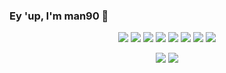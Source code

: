 ### Ey 'up, I'm man90 🥭
  
<p align="center">
  <img src="https://img.shields.io/badge/-React-black?style=for-the-badge&logo=react">
  <img src="https://img.shields.io/badge/-Vue-black?style=for-the-badge&logo=vue.js">
  <img src="https://img.shields.io/badge/-Node-black?style=for-the-badge&logo=node.js">
  <img src="https://img.shields.io/badge/-Go-black?style=for-the-badge&logo=go">
  <img src="https://img.shields.io/badge/-SQL-black?style=for-the-badge&logo=postgresql">
  <img src="https://img.shields.io/badge/-MongoDB-black?style=for-the-badge&logo=mongodb">
  <img src="https://img.shields.io/badge/-Gentoo Linux-black?style=for-the-badge&logo=gentoo">
  <img src="https://img.shields.io/badge/-VSCodium-black?style=for-the-badge&logo=visual-studio-code">
</p>

<p align="center">
  <img src="https://github-readme-stats.vercel.app/api?username=octoman90&show_icons=true&theme=radical">
  <img src="https://github-readme-stats.vercel.app/api/top-langs/?username=octoman90&layout=compact&theme=radical&langs_count=8">
</p>
